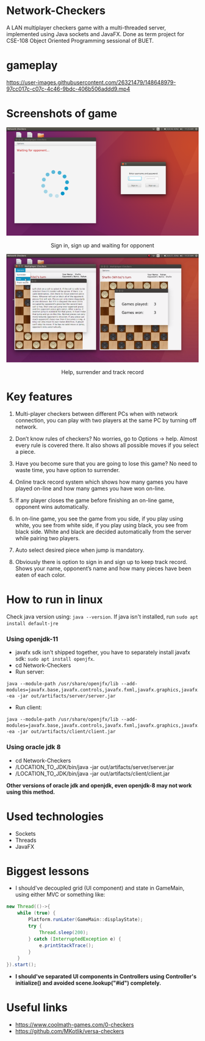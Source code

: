 # Network-Checkers
A LAN multiplayer checkers game with a multi-threaded server, implemented using Java sockets and JavaFX. Done as term project for CSE-108 Object Oriented Programming sessional of BUET.

# gameplay


https://user-images.githubusercontent.com/26321479/148648979-97cc017c-c07c-4c46-9bdc-406b506addd9.mp4



# Screenshots of game

![Sign in, sign up and waiting for opponent](screenshots/ss2.png?raw=true "Sign in, sign up and waiting for opponent")

<p align="center">Sign in, sign up and waiting for opponent</p>

![Help, surrender and track record options](screenshots/ss3.png?raw=true "Help, surrender and track record options")

<p align="center">Help, surrender and track record</p>


# Key features

1. Multi-player checkers between different PCs when with network connection, you can play with two players at the same PC by turning off network.

2. Don’t know rules of checkers? No worries, go to Options → help. Almost every rule is covered there. It also shows all possible moves if you select a piece.

3. Have you become sure that you are going to lose this game? No need to waste time, you have option to surrender.

4. Online track record system which shows how many games you have played on-line and how many games you have won on-line.

5. If any player closes the game before finishing an on-line game, opponent wins automatically.

6. In on-line game, you see the game from you side, if you play using white, you see from white side, if you play using black, you see from black side. White and black are decided automatically from the server while pairing two players.

7. Auto select desired piece when jump is mandatory.

8. Obviously there is option to sign in and sign up to keep track record. Shows your name, opponent’s name and how many pieces have been eaten of each color.

# How to run in linux

Check java version using: `java --version`. If java isn't installed, run `sudo apt install default-jre`

### Using openjdk-11

- javafx sdk isn't shipped together, you have to separately install javafx sdk: `sudo apt install openjfx`.
- cd Network-Checkers
- Run server:

```
java --module-path /usr/share/openjfx/lib --add-modules=javafx.base,javafx.controls,javafx.fxml,javafx.graphics,javafx.media,javafx.swing,javafx.web -ea -jar out/artifacts/server/server.jar
```

- Run client:

```
java --module-path /usr/share/openjfx/lib --add-modules=javafx.base,javafx.controls,javafx.fxml,javafx.graphics,javafx.media,javafx.swing,javafx.web -ea -jar out/artifacts/client/client.jar
```


### Using oracle jdk 8
- cd Network-Checkers
- /LOCATION_TO_JDK/bin/java -jar out/artifacts/server/server.jar
- /LOCATION_TO_JDK/bin/java -jar out/artifacts/client/client.jar

__Other versions of oracle jdk and openjdk, even openjdk-8 may not work using this method.__

# Used technologies
- Sockets
- Threads
- JavaFX

# Biggest lessons
- I should've decoupled grid (UI component) and state in GameMain, using either MVC or something like:

```java
new Thread(()->{
    while (true) {
        Platform.runLater(GameMain::displayState);
        try {
            Thread.sleep(200);
        } catch (InterruptedException e) {
            e.printStackTrace();
        }
    }
}).start();
```

- __I should've separated UI components in Controllers using Controller's initialize() and avoided scene.lookup("#id") completely.__

# Useful links
- https://www.coolmath-games.com/0-checkers
- https://github.com/MKotlik/versa-checkers
